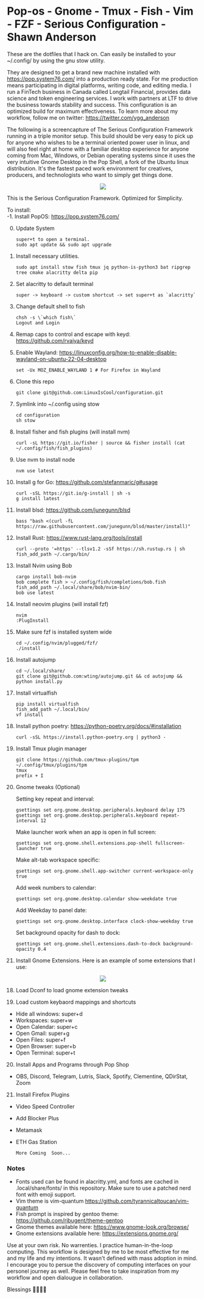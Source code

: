 # Pop-os - Gnome - Tmux - Fish - Vim - FZF - Serious Configuration - Shawn Anderson
These are the dotfiles that I hack on. Can easily be installed to your ~/.config/ by using the gnu stow utility.

They are designed to get a brand new machine installed with https://pop.system76.com/ into a production ready state. For me production means participating in digital platforms, writing code, and editing media. I run a FinTech business in Canada called Longtail Financial, provides data science and token engineering services. I work with partners at LTF to drive the business towards stability and success. This configuration is an optimized build for maximum effectiveness. To learn more about my workflow, follow me on twitter: https://twitter.com/ygg_anderson

The following is a screencapture of The Serious Configuration Framework running in a triple monitor setup. This build should be very easy to pick up for anyone who wishes to be a terminal           oriented power user in linux, and will also feel right at home with a familiar desktop experience for anyone coming from Mac, Windows, or Debian operating systems since it uses the very intuitive Gnome Desktop in the Pop Shell, a fork of the Ubuntu linux distribution. It's the fastest paced work environment for creatives, producers, and technologists who want to simply get things done. 
<div align="center">
  <img src="https://raw.githubusercontent.com/LinuxIsCool/configuration/master/popos-gnome/Screenshot%20from%202020-09-29%2001-56-33.png"/>
</div>


This is the Serious Configuration Framework. Optimized for Simplicity. 


To install:  
-1. Install PopOS: https://pop.system76.com/ 

0. Update System
	```
	super+t to open a terminal.
	sudo apt update && sudo apt upgrade
	```	

1. Install necessary utilities.
	```
	sudo apt install stow fish tmux jq python-is-python3 bat ripgrep tree cmake alacritty delta pip  
	```  
2. Set alacritty to default terminal
	```
	super -> keyboard -> custom shortcut -> set super+t as `alacritty`
	```
	
2. Change default shell to fish
  	```
	chsh -s \`which fish\`  
	Logout and Login 
	```
	
4. Remap caps to control and escape with keyd: https://github.com/rvaiya/keyd

3. Enable Wayland: https://linuxconfig.org/how-to-enable-disable-wayland-on-ubuntu-22-04-desktop 
	```
	set -Ux MOZ_ENABLE_WAYLAND 1 # For Firefox in Wayland
	```

	
5. Clone this repo  
	```
	git clone git@github.com:LinuxIsCool/configuration.git  
	```
	
6. Symlink into ~/.config using stow  
	```
	cd configuration  
	sh stow  
	```
	
7. Install fisher and fish plugins (will install nvm)
	```
	curl -sL https://git.io/fisher | source && fisher install (cat ~/.config/fish/fish_plugins)
	```
	
8. Use nvm to install node
	```
	nvm use latest
	```

8. Install g for Go: https://github.com/stefanmaric/g#usage 
	```
	curl -sSL https://git.io/g-install | sh -s
	g install latest
	```

9. Install blsd: https://github.com/junegunn/blsd
	```
	bass "bash <(curl -fL https://raw.githubusercontent.com/junegunn/blsd/master/install)"
	```
	
5. Install Rust: https://www.rust-lang.org/tools/install  
	```
	curl --proto '=https' --tlsv1.2 -sSf https://sh.rustup.rs | sh
	fish_add_path ~/.cargo/bin/
	```

6. Install Nvim using Bob  
	```
	cargo install bob-nvim
	bob complete fish > ~/.config/fish/completions/bob.fish
	fish_add_path ~/.local/share/bob/nvim-bin/
	bob use latest
	```

10. Install neovim plugins (will install fzf)
	```
	nvim  
	:PlugInstall
	```
	
11. Make sure fzf is installed system wide
	```
	cd ~/.config/nvim/plugged/fzf/  
	./install
	```
	
12. Install autojump
	```
	cd ~/.local/share/  
	git clone git@github.com:wting/autojump.git && cd autojump && python install.py
	```

13. Install virtualfish
	```
	pip install virtualfish  
	fish_add_path ~/.local/bin/  
	vf install  
	```
	
14. Install python poetry: https://python-poetry.org/docs/#installation
	```
	curl -sSL https://install.python-poetry.org | python3 -
	```
	
15. Install Tmux plugin manager
	```
	git clone https://github.com/tmux-plugins/tpm ~/.config/tmux/plugins/tpm  
	tmux  
	prefix + I  
	```

16. Gnome tweaks (Optional)

	Setting key repeat and interval:  
	```
	gsettings set org.gnome.desktop.peripherals.keyboard delay 175
	gsettings set org.gnome.desktop.peripherals.keyboard repeat-interval 12
	```
	
	Make launcher work when an app is open in full screen:  
	```
	gsettings set org.gnome.shell.extensions.pop-shell fullscreen-launcher true
	```
	
	Make alt-tab workspace specific:  
	```
	gsettings set org.gnome.shell.app-switcher current-workspace-only true
	```
	
	Add week numbers to calendar:  
	```
	gsettings set org.gnome.desktop.calendar show-weekdate true
	```
	
	Add Weekday to panel date:  
	```
	gsettings set org.gnome.desktop.interface clock-show-weekday true
	```
	
	Set background opacity for dash to dock:  
	```
	gsettings set org.gnome.shell.extensions.dash-to-dock background-opacity 0.4
	```
	
17. Install Gnome Extensions. Here is an example of some extensions that I use:
<div align="center">
  <img src="https://raw.githubusercontent.com/LinuxIsCool/configuration/master/popos-gnome/extensions-nov-26-2020.png"/>
</div>

18. Load Dconf to load gnome extension tweaks


19. Load custom keybaord mappings and shortcuts
* Hide all windows: super+d
* Workspaces: super+w
* Open Calendar: super+c
* Open Gmail: super+g
* Open Files: super+f
* Open Browser: super+b
* Open Terminal: super+t


20. Install Apps and Programs through Pop Shop
* OBS, Discord, Telegram, Lutris, Slack, Spotify, Clementine, QDirStat, Zoom


21. Install Firefox Plugins
* Video Speed Controller
* Add Blocker Plus
* Metamask
* ETH Gas Station

	```
	More Coming  Soon...
	```

### Notes
* Fonts used can be found in alacritty.yml, and fonts are cached in .local/share/fonts/ in this repository. Make sure to use a patched nerd font with emoji support.
* Vim theme is vim-quantum https://github.com/tyrannicaltoucan/vim-quantum
* Fish prompt is inspired by gentoo theme: https://github.com/ribugent/theme-gentoo 
* Gnome themes available here: https://www.gnome-look.org/browse/ 
* Gnome extensions available here: https://extensions.gnome.org/

Use at your own risk. No warrenties. I practice human-in-the-loop computing. This workflow is designed by me to be most effective for me and my life and my intentions. It wasn't defined with mass adoption in mind. I encourage you to persue the discovery of computing interfaces on your personel journey as well. Please feel free to take inspiration from my workflow and open dialougue in collaboration.  

Blessings 🌟💎🦋💖

